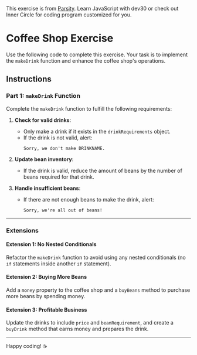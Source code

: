This exercise is from [Parsity](https://parsity.io). Learn JavaScript with dev30 or check out Inner Circle for coding program customized for you.

# Coffee Shop Exercise

Use the following code to complete this exercise. Your task is to implement the `makeDrink` function and enhance the coffee shop's operations.  

## Instructions  

### Part 1: `makeDrink` Function  
Complete the `makeDrink` function to fulfill the following requirements:  
1. **Check for valid drinks**:  
   - Only make a drink if it exists in the `drinkRequirements` object.  
   - If the drink is not valid, alert:  
     ```text
     Sorry, we don't make DRINKNAME.
     ```  

2. **Update bean inventory**:  
   - If the drink is valid, reduce the amount of beans by the number of beans required for that drink.  

3. **Handle insufficient beans**:  
   - If there are not enough beans to make the drink, alert:  
     ```text
     Sorry, we're all out of beans!
     ```  

---

### Extensions  

#### Extension 1: No Nested Conditionals  
Refactor the `makeDrink` function to avoid using any nested conditionals (no `if` statements inside another `if` statement).  

#### Extension 2: Buying More Beans  
Add a `money` property to the coffee shop and a `buyBeans` method to purchase more beans by spending money.  

#### Extension 3: Profitable Business  
Update the drinks to include `price` and `beanRequirement`, and create a `buyDrink` method that earns money and prepares the drink.  

---

Happy coding! ☕  
